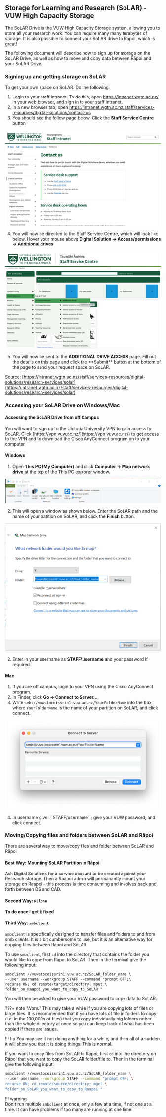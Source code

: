 ## Storage for Learning and Research (SoLAR) - VUW High Capacity Storage

The SoLAR Drive is the VUW High Capacity Storage system, allowing you to store all your research work. You can require many many terabytes of storage. It is also possible to connect your SoLAR drive to Rāpoi, which is great!

The following document will describe how to sign up for storage on the SoLAR Drive, as well as how to move and copy data between Rāpoi and your SoLAR Drive. 


### Signing up and getting storage on SoLAR

To get your own space on SoLAR. Do the following:

1. Login to your staff intranet. To do this, open https://intranet.wgtn.ac.nz/ in your web browser, and sign in to your staff intranet. 
2. In a new browser tab, open https://intranet.wgtn.ac.nz/staff/services-resources/digital-solutions/contact-us
3. You should see the follow page below. Click the **Staff Service Centre** button

![service_desk_support](solar_vuw/service_desk_support.png)

<ol start="4">
  <li>You will now be directed to the Staff Service Centre, which will look like below. Hover your mouse above <b>Digital Solution -> Access/permissions -> Additional drives</b></li>
</ol>

![staff_service_centre](solar_vuw/staff_service_centre_to_page.png)

<ol start="5">
  <li>You will now be sent to the <b>ADDITIONAL DRIVE ACCESS</b> page. Fill out the details on this page and click the **Submit** button at the bottom of the page to send your request space on SoLAR.</li>
</ol>

Source: [https://intranet.wgtn.ac.nz/staff/services-resources/digital-solutions/research-services/solar](https://intranet.wgtn.ac.nz/staff/services-resources/digital-solutions/research-services/solar)




### Accessing your SoLAR Drive on Windows/Mac

#### Accessing the SoLAR Drive from off Campus

You will want to sign up to the Uictoria University VPN to gain access to SoLAR. Click [https://vpn.vuw.ac.nz/](https://vpn.vuw.ac.nz/) to get access to the VPN and to download the Cisco AnyConnect program on to your computer

#### Windows

1. Open **This PC (My Computer)** and click **Computer -> Map network drive** at the top of the This PC explorer window.

![connect_to_server_mac](solar_vuw/windows_open_map.png)

<ol start="2">
  <li>This will open a window as shown below. Enter the SoLAR path and the name of your patition on SoLAR, and click the <b>Finish</b> button.</li>
</ol>

![connect_to_server_mac](solar_vuw/windows_map.png)

<ol start="2">
  <li>Enter in your username as <b>STAFF\username</b> and your password if required</li>
</ol>

#### Mac

1. If you are off campus, login to your VPN using the Cisco AnyConnect program.
2. In Finder, click **Go -> Connect to Server...**
3. Write ``smb://vuwstocoissrin1.vuw.ac.nz/YourFolderName`` into the box, where ``YourFolderName`` is the name of your partition on SoLAR, and click connect.

![connect_to_server_mac](solar_vuw/connect_to_server_mac.png)

<ol start="4">
  <li>In username give: ``STAFF/username``; give your VUW password, and click connect.</b></li>
</ol>


### Moving/Copying files and folders between SoLAR and Rāpoi

There are several way to move/copy files and folder between SoLAR and Rāpoi


#### Best Way: Mounting SoLAR Partition in Rāpoi

Ask Digital Solutions for a service account to be created against your Research storage.  Then a Raapoi admin will permanantly mount your storage on Raapoi - this process is time consuming and involves back and forth between DS and CAD. 

#### Second Way: ``RClone``

**To do once I get it fixed**


#### Third Way: ``smbclient``

``smbclient`` is specifically designed to transfer files and folders to and from smb clients. It is a bit cumbersome to use, but it is an alternative way for copying files between Rāpoi and SoLAR

To use ``smbclient``, first ``cd`` into the directory that contains the folder you would like to copy from Rāpoi to SoLAR. Then in the terminal give the following input:

```console
smbclient //vuwstocoissrin1.vuw.ac.nz/SoLAR_folder_name \
--user username --workgroup STAFF --command "prompt OFF;\
recurse ON; cd remote/target/directory; mput \
folder_on_Raapoi_you_want_to_copy_to_SoLAR "
```

You will then be asked to give your VUW password to copy data to SoLAR.

???+ note "*Note:*"
    This may take a while if you are copying lots of files or large files. It is recommended that if you have lots of file in folders to copy (i.e. in the 100,000s of files) that you copy individually big folders rather than the whole directory at once so you can keep track of what has been copied if there are issues. 

!!! tip
    You may see it not doing anything for a while, and then all of a sudden it will show you that it is doing things. This is normal. 

If you want to copy files from SoLAR to Rāpoi, first ``cd`` into the directory on Rāpoi that you want to copy the SoLAR folder/file to. Then in the terminal give the following input:

```bash
smbclient //vuwstocoissrin1.vuw.ac.nz/SoLAR_folder_name \
--user username --workgroup STAFF --command "prompt OFF; \
recurse ON; cd remote/source/directory; mget \
folder_on_SoLAR_you_want_to_copy_to_Raapoi "
```

!!! warning  
    Don't run multiple ``smbclient`` at once, only a few at a time, if not one at a time. It can have problems if too many are running at one time. 


